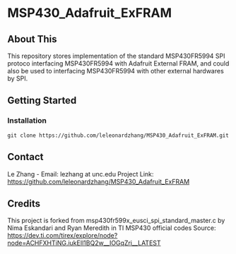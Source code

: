 # MSP430_Adafruit_ExFRAM
## About This
This repository stores implementation of the standard MSP430FR5994 SPI protoco interfacing MSP430FR5994 with Adafruit External FRAM, and could also be used to interfacing MSP430FR5994 with other external hardwares by SPI.

## Getting Started
### Installation
`git clone https://github.com/leleonardzhang/MSP430_Adafruit_ExFRAM.git`

## Contact
Le Zhang - Email: lezhang at unc.edu
Project Link: https://github.com/leleonardzhang/MSP430_Adafruit_ExFRAM

## Credits
This project is forked from msp430fr599x_eusci_spi_standard_master.c by Nima Eskandari and Ryan Meredith in TI MSP430 official codes
Source: https://dev.ti.com/tirex/explore/node?node=ACHFXHTiNG.iukEIl1BQ2w__IOGqZri__LATEST
